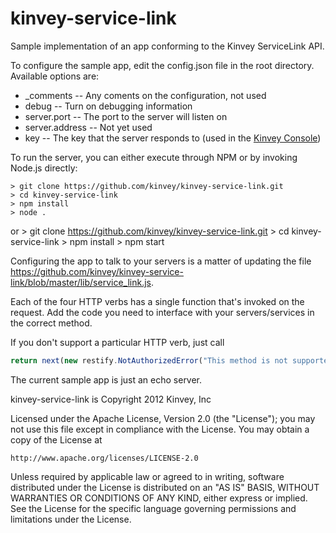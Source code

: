 kinvey-service-link
===================

Sample implementation of an app conforming to the Kinvey ServiceLink API.


To configure the sample app, edit the config.json file in the root
directory.  Available options are:

* _comments -- Any coments on the configuration, not used
* debug -- Turn on debugging information
* server.port -- The port to the server will listen on
* server.address -- Not yet used
* key -- The key that the server responds to (used in the [Kinvey Console](https://console.kinvey.com))


To run the server, you can either execute through NPM or by invoking
Node.js directly:

    > git clone https://github.com/kinvey/kinvey-service-link.git
    > cd kinvey-service-link
    > npm install
    > node .
    
or
    > git clone https://github.com/kinvey/kinvey-service-link.git
    > cd kinvey-service-link
    > npm install
    > npm start
    
    

Configuring the app to talk to your servers is a matter of updating
the file
https://github.com/kinvey/kinvey-service-link/blob/master/lib/service_link.js.

Each of the four HTTP verbs has a single function that's invoked on
the request.  Add the code you need to interface with your
servers/services in the correct method.

If you don't support a particular HTTP verb, just call

```js
return next(new restify.NotAuthorizedError("This method is not supported by this host"));
```

The current sample app is just an echo server.


kinvey-service-link is Copyright 2012 Kinvey, Inc

Licensed under the Apache License, Version 2.0 (the "License");
you may not use this file except in compliance with the License.
You may obtain a copy of the License at

    http://www.apache.org/licenses/LICENSE-2.0

Unless required by applicable law or agreed to in writing, software
distributed under the License is distributed on an "AS IS" BASIS,
WITHOUT WARRANTIES OR CONDITIONS OF ANY KIND, either express or implied.
See the License for the specific language governing permissions and
limitations under the License.


  
  
